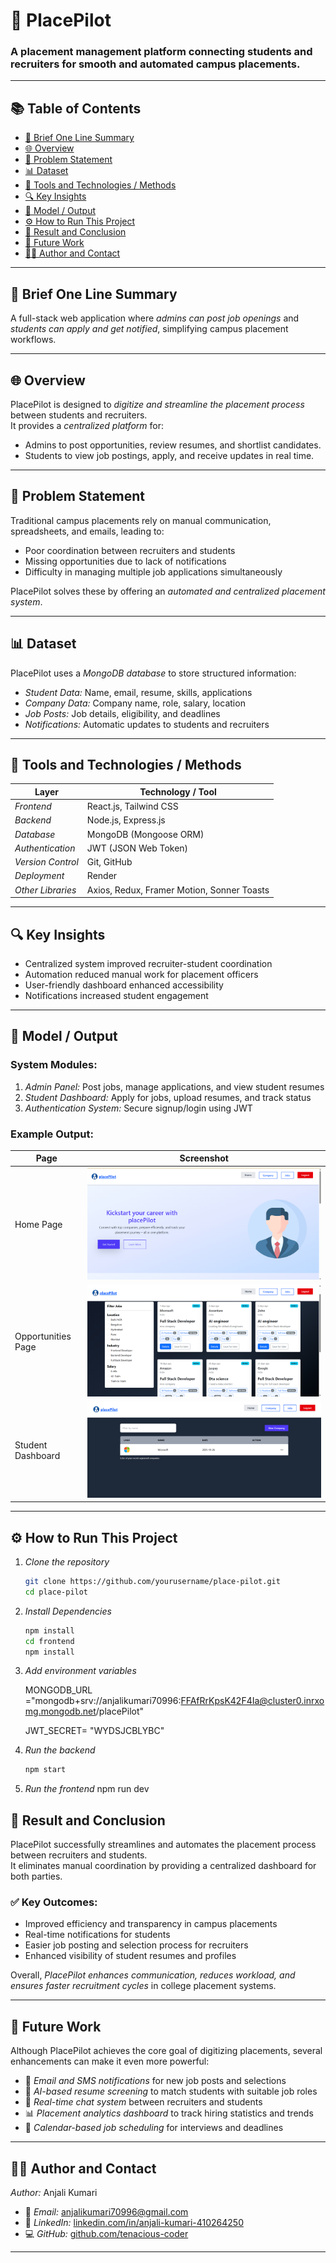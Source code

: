 # 🧭 PlacePilot

### A placement management platform connecting students and recruiters for smooth and automated campus placements.

---

## 📚 Table of Contents
- [📝 Brief One Line Summary](#-brief-one-line-summary)
- [🌐 Overview](#-overview)
- [💭 Problem Statement](#-problem-statement)
- [📊 Dataset](#-dataset)
- [🧰 Tools and Technologies / Methods](#-tools-and-technologies--methods)
- [🔍 Key Insights](#-key-insights)
- [🧠 Model / Output](#-model--output)
- [⚙ How to Run This Project](#-how-to-run-this-project)
- [🏁 Result and Conclusion](#-result-and-conclusion)
- [🚀 Future Work](#-future-work)
- [👩‍💻 Author and Contact](#-author-and-contact)

---

## 📝 Brief One Line Summary
A full-stack web application where *admins can post job openings* and *students can apply and get notified*, simplifying campus placement workflows.

---

## 🌐 Overview
PlacePilot is designed to *digitize and streamline the placement process* between students and recruiters.  
It provides a *centralized platform* for:
- Admins to post opportunities, review resumes, and shortlist candidates.
- Students to view job postings, apply, and receive updates in real time.

---

## 💭 Problem Statement
Traditional campus placements rely on manual communication, spreadsheets, and emails, leading to:
- Poor coordination between recruiters and students  
- Missing opportunities due to lack of notifications  
- Difficulty in managing multiple job applications simultaneously  

PlacePilot solves these by offering an *automated and centralized placement system*.

---

## 📊 Dataset
PlacePilot uses a *MongoDB database* to store structured information:
- *Student Data:* Name, email, resume, skills, applications  
- *Company Data:* Company name, role, salary, location  
- *Job Posts:* Job details, eligibility, and deadlines  
- *Notifications:* Automatic updates to students and recruiters  

---

## 🧰 Tools and Technologies / Methods
| Layer | Technology / Tool |
|-------|--------------------|
| *Frontend* | React.js, Tailwind CSS |
| *Backend* | Node.js, Express.js |
| *Database* | MongoDB (Mongoose ORM) |
| *Authentication* | JWT (JSON Web Token) |
| *Version Control* | Git, GitHub |
| *Deployment* | Render |
| *Other Libraries* | Axios, Redux, Framer Motion, Sonner Toasts |

---

## 🔍 Key Insights
- Centralized system improved recruiter-student coordination  
- Automation reduced manual work for placement officers  
- User-friendly dashboard enhanced accessibility  
- Notifications increased student engagement  

---

## 🧠 Model / Output
### System Modules:
1. *Admin Panel:* Post jobs, manage applications, and view student resumes  
2. *Student Dashboard:* Apply for jobs, upload resumes, and track status  
3. *Authentication System:* Secure signup/login using JWT  

### Example Output:
| Page | Screenshot |
|------|-------------|
| Home Page | ![Home Page](./screenshots/home.png) |
| Opportunities Page | ![Admin Dashboard](./screenshots/opportunities.png) |
| Student Dashboard | ![Student Dashboard](./screenshots/companies.png) |

---

## ⚙ How to Run This Project

1. *Clone the repository*
   ```bash
   git clone https://github.com/yourusername/place-pilot.git
   cd place-pilot

2. *Install Dependencies*
   ```bash
   npm install
   cd frontend
   npm install

3. *Add environment variables*

   MONGODB_URL ="mongodb+srv://anjalikumari70996:FFAfRrKpsK42F4Ia@cluster0.inrxomg.mongodb.net/placePilot"   

   JWT_SECRET= "WYDSJCBLYBC"

4. *Run the backend*
   ```bash
   npm start

5. *Run the frontend*
    npm run dev          


## 🏁 Result and Conclusion

PlacePilot successfully streamlines and automates the placement process between recruiters and students.  
It eliminates manual coordination by providing a centralized dashboard for both parties.

### ✅ Key Outcomes:
- Improved efficiency and transparency in campus placements  
- Real-time notifications for students  
- Easier job posting and selection process for recruiters  
- Enhanced visibility of student resumes and profiles  

Overall, *PlacePilot enhances communication, reduces workload, and ensures faster recruitment cycles* in college placement systems.

---

## 🚀 Future Work

Although PlacePilot achieves the core goal of digitizing placements, several enhancements can make it even more powerful:

- 📧 *Email and SMS notifications* for new job posts and selections  
- 🤖 *AI-based resume screening* to match students with suitable job roles  
- 💬 *Real-time chat system* between recruiters and students  
- 📊 *Placement analytics dashboard* to track hiring statistics and trends  
- 📅 *Calendar-based job scheduling* for interviews and deadlines  

---

## 👩‍💻 Author and Contact

*Author:* Anjali Kumari  

- 📧 *Email:* [anjalikumari70996@gmail.com](anjalikumari70996@gmail.com)  
- 🔗 *LinkedIn:* [linkedin.com/in/anjali-kumari-410264250](https://www.linkedin.com/in/anjali-kumari-410264250)  
- 💻 *GitHub:* [github.com/tenacious-coder](https://github.com/tenacious-coder)

---
